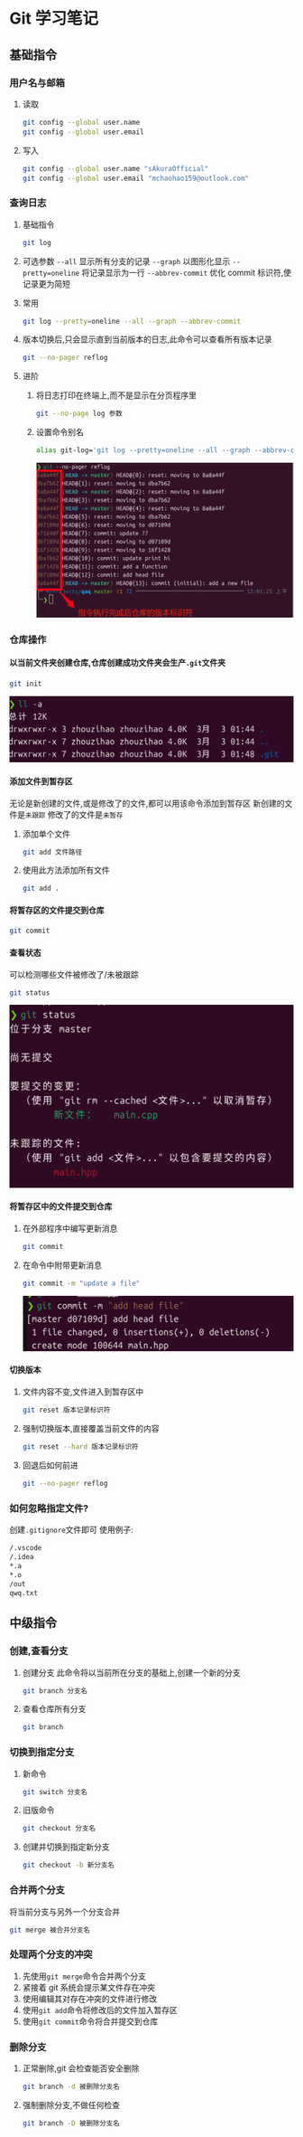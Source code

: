 # Git 学习笔记

## 基础指令

### 用户名与邮箱

1.  读取

    ```bash
    git config --global user.name
    git config --global user.email
    ```

2.  写入

    ```bash
    git config --global user.name "sAkuraOfficial"
    git config --global user.email "mchaohao159@outlook.com"
    ```

### 查询日志

1.  基础指令

    ```bash
    git log
    ```

2.  可选参数
    `--all` 显示所有分支的记录
    `--graph` 以图形化显示
    `--pretty=oneline` 将记录显示为一行
    `--abbrev-commit` 优化 commit 标识符,使记录更为简短

3.  常用

    ```bash
    git log --pretty=oneline --all --graph --abbrev-commit
    ```

4.  版本切换后,只会显示直到当前版本的日志,此命令可以查看所有版本记录

    ```bash
    git --no-pager reflog
    ```

5.  进阶

    1.  将日志打印在终端上,而不是显示在分页程序里

        ```bash
        git --no-page log 参数
        ```

    2.  设置命令别名

        ```bash
        alias git-log='git log --pretty=oneline --all --graph --abbrev-commit'
        ```

        ![alt text](assets/image-3.png)

### 仓库操作

#### 以当前文件夹创建仓库,仓库创建成功文件夹会生产`.git`文件夹

```bash
git init
```

![alt text](assets/image.png)

#### 添加文件到暂存区

无论是新创建的文件,或是修改了的文件,都可以用该命令添加到暂存区
新创建的文件是`未跟踪`
修改了的文件是`未暂存`

1. 添加单个文件

    ```bash
    git add 文件路径
    ```

2. 使用此方法添加所有文件

    ```bash
    git add .
    ```

#### 将暂存区的文件提交到仓库

```bash
git commit
```

#### 查看状态

可以检测哪些文件被修改了/未被跟踪

```bash
git status
```

![alt text](assets/image-1.png)

#### 将暂存区中的文件提交到仓库

1. 在外部程序中编写更新消息

    ```bash
    git commit
    ```

2. 在命令中附带更新消息

    ```bash
    git commit -m "update a file"
    ```

    ![alt text](assets/image-2.png)

#### 切换版本

1. 文件内容不变,文件进入到暂存区中

    ```bash
    git reset 版本记录标识符
    ```

2. 强制切换版本,直接覆盖当前文件的内容

    ```bash
    git reset --hard 版本记录标识符
    ```

3. 回退后如何前进

    ```bash
    git --no-pager reflog
    ```

### 如何忽略指定文件?

创建`.gitignore`文件即可
使用例子:

```.girignore
/.vscode
/.idea
*.a
*.o
/out
qwq.txt
```

## 中级指令

### 创建,查看分支

1. 创建分支
   此命令将以当前所在分支的基础上,创建一个新的分支
    ```bash
    git branch 分支名
    ```
2. 查看仓库所有分支
    ```bash
    git branch
    ```

### 切换到指定分支

1. 新命令
    ```bash
    git switch 分支名
    ```
2. 旧版命令
    ```bash
    git checkout 分支名
    ```
3. 创建并切换到指定新分支
    ```bash
    git checkout -b 新分支名
    ```

### 合并两个分支

将当前分支与另外一个分支合并

```bash
git merge 被合并分支名
```

### 处理两个分支的冲突

1. 先使用`git merge`命令合并两个分支
2. 紧接着 git 系统会提示某文件存在冲突
3. 使用编辑其对存在冲突的文件进行修改
4. 使用`git add`命令将修改后的文件加入暂存区
5. 使用`git commit`命令将合并提交到仓库

### 删除分支

1. 正常删除,git 会检查能否安全删除
    ```bash
    git branch -d 被删除分支名
    ```
2. 强制删除分支,不做任何检查
    ```bash
    git branch -D 被删除分支名
    ```
